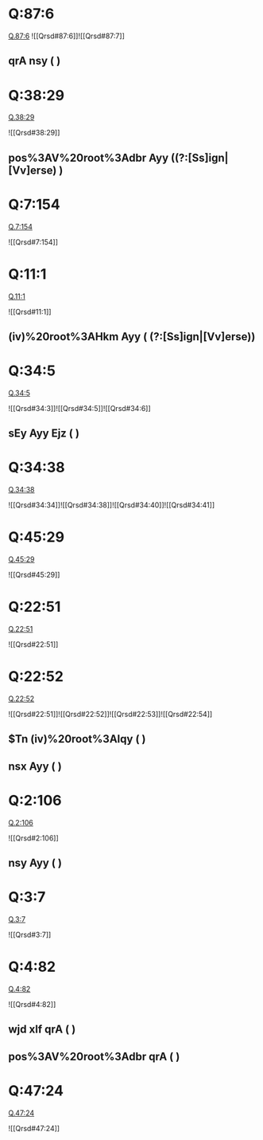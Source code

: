 
# Q:87:6
[Q.87:6](https://quran.com/38:29/tafsirs/ar-tafsir-al-tabari)
![[Qrsd#87:6]]![[Qrsd#87:7]]
## qrA nsy ( )

# Q:38:29

[Q.38:29](https://quran.com/38:29/tafsirs/ar-tafsir-al-tabari)

![[Qrsd#38:29]]
## pos%3AV%20root%3Adbr Ayy ((?:[Ss]ign|[Vv]erse) )
# Q:7:154

[Q.7:154](https://quran.com/7:154/tafsirs/ar-tafsir-al-tabari)

![[Qrsd#7:154]]

# Q:11:1

[Q.11:1](https://quran.com/11:1/tafsirs/ar-tafsir-al-tabari)

![[Qrsd#11:1]]

## (iv)%20root%3AHkm Ayy ( (?:[Ss]ign|[Vv]erse))

# Q:34:5

[Q.34:5](https://quran.com/34:5/tafsirs/ar-tafsir-al-tabari)

![[Qrsd#34:3]]![[Qrsd#34:5]]![[Qrsd#34:6]]

## sEy Ayy Ejz (  )

# Q:34:38

[Q.34:38](https://quran.com/34:38/tafsirs/ar-tafsir-al-tabari)

![[Qrsd#34:34]]![[Qrsd#34:38]]![[Qrsd#34:40]]![[Qrsd#34:41]]
# Q:45:29

[Q.45:29](https://quran.com/45:29/tafsirs/ar-tafsir-al-tabari)

![[Qrsd#45:29]]

# Q:22:51

[Q.22:51](https://quran.com/22:51/tafsirs/ar-tafsir-al-tabari)

![[Qrsd#22:51]]

# Q:22:52

[Q.22:52](https://quran.com/65:4/tafsirs/ar-tafsir-al-tabari)

![[Qrsd#22:51]]![[Qrsd#22:52]]![[Qrsd#22:53]]![[Qrsd#22:54]]
## $Tn (iv)%20root%3Alqy (  )
## nsx Ayy ( )

# Q:2:106

[Q.2:106](https://quran.com/2:106/tafsirs/ar-tafsir-al-tabari)

![[Qrsd#2:106]]

## nsy Ayy ( )

# Q:3:7

[Q.3:7](https://quran.com/3:7/tafsirs/ar-tafsir-al-tabari)

![[Qrsd#3:7]]

# Q:4:82

[Q.4:82](https://quran.com/4:82/tafsirs/ar-tafsir-al-tabari)

![[Qrsd#4:82]]

## wjd xlf qrA (  )

## pos%3AV%20root%3Adbr qrA (  )

# Q:47:24

[Q.47:24](https://quran.com/47:24/tafsirs/ar-tafsir-al-tabari)

![[Qrsd#47:24]]

